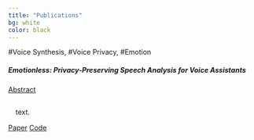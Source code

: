 ```yaml
---
title: "Publications"
bg: white
color: black
---
```

<link rel="stylesheet" href="https://maxcdn.bootstrapcdn.com/bootstrap/4.0.0-alpha.2/css/bootstrap.min.css" integrity="sha384-y3tfxAZXuh4HwSYylfB+J125MxIs6mR5FOHamPBG064zB+AFeWH94NdvaCBm8qnd" crossorigin="anonymous">

<div class="card">
  <div class="card-header"> #Voice Synthesis, #Voice Privacy, #Emotion </div>
  <div class="card-body">
    <h5 class="card-title">Emotionless: Privacy-Preserving Speech Analysis for Voice Assistants</h5>
    <p class="card-text"> 
     <a href="#paper1" class="nav-toggle" data-toggle="collapse">Abstract</a>
     <div id="paper1" class="collapse text-justify" style="padding: 15px">
     text.
     </div>
    <a href="https://arxiv.org/abs/2007.15064" class="card-link">Paper</a>
    <a href="https://github.com/RanyaJumah/Emotionless_Privacy_Preserving_Speech_Analysis" class="card-link">Code</a>
    </p>
  </div>
</div>


